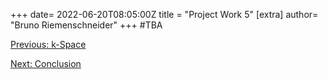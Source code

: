 +++
date= 2022-06-20T08:05:00Z
title = "Project Work 5"
[extra]
author= "Bruno Riemenschneider"
+++
#TBA 

[Previous: k-Space](../projectiondomain)

[Next: Conclusion](../conclusion)








